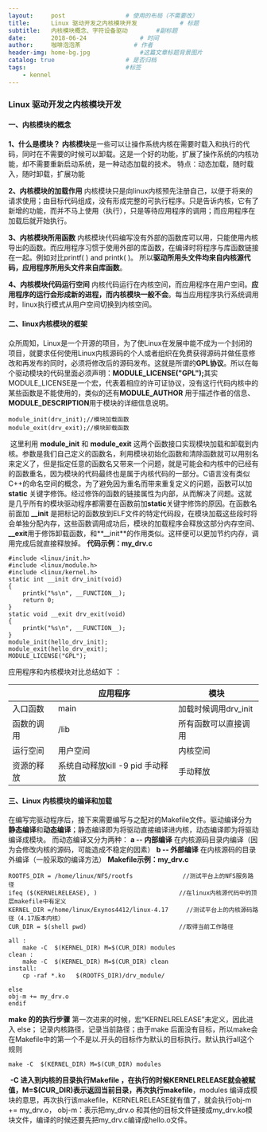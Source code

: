 ```yaml
---
layout:     post   				 # 使用的布局（不需要改）
title:      Linux 驱动开发之内核模块开发 	         # 标题 
subtitle:   内核模块概念、字符设备驱动		 #副标题
date:       2018-06-24 				 # 时间
author:     咖啡泡泡茶 			    # 作者
header-img: home-bg.jpg 	         #这篇文章标题背景图片
catalog: true 					 # 是否归档
tags:					         #标签
    - kennel
---
```


### Linux 驱动开发之内核模块开发

#### **一、内核模块的概念**

**1、什么是模块？**
​     	  **内核模块**是一些可以让操作系统内核在需要时载入和执行的代码，同时在不需要的时候可以卸载。这是一个好的功能，扩展了操作系统的内核功能，却不需要重新启动系统，是一种动态加载的技术。
特点：动态加载，随时载入，随时卸载，扩展功能

**2、内核模块的加载作用**
​    	  内核模块只是向linux内核预先注册自己，以便于将来的请求使用；由目标代码组成，没有形成完整的可执行程序。只是告诉内核，它有了新增的功能，而并不马上使用（执行），只是等待应用程序的调用；而应用程序在加载后就开始执行。

**3、内核模块所用函数**
​    	  内核模块代码编写没有外部的函数库可以用，只能使用内核导出的函数。而应用程序习惯于使用外部的库函数，在编译时将程序与库函数链接在一起。例如对比printf( ) and printk( )。
​    	  所以**驱动所用头文件均来自内核源代码，应用程序所用头文件来自库函数**。

**4、内核模块代码运行空间**
​    	  内核代码运行在内核空间，而应用程序在用户空间。**应用程序的运行会形成新的进程，而内核模块一般不会**。每当应用程序执行系统调用时，linux执行模式从用户空间切换到内核空间。

#### **二、linux内核模块的框架**

​	众所周知，Linux是一个开源的项目，为了使Linux在发展中能不成为一个封闭的项目，就要求任何使用Linux内核源码的个人或者组织在免费获得源码并做任意修改和再发布的同时，必须将修改后的源码发布。这就是所谓的**GPL协议**。
​	所以在每个驱动模块的代码里面必须声明：**MODULE_LICENSE("GPL");**
​	其实MODULE_LICENSE是一个宏，代表着相应的许可证协议，没有这行代码内核中的某些函数是不能使用的，类似的还有**MODULE_AUTHOR** 用于描述作者的信息、**MODULE_DESCRIPTION**用于模块的详细信息说明。
```
module_init(drv_init);//模块加载函数			
module_exit(drv_exit);//模块卸载函数
```
​	这里利用    **module_init**     和    **module_exit**     这两个函数接口实现模块加载和卸载到内核。参数是我们自己定义的函数名，利用模块初始化函数和清除函数就可以用别名来定义了，但是指定任意的函数名又带来一个问题，就是可能会和内核中的已经有的函数重名，因为模块的代码最终也是属于内核代码的一部分。C语言没有类似C++的命名空间的概念，为了避免因为重名而带来重复定义的问题，函数可以加      **static**    关键字修饰。经过修饰的函数的链接属性为内部，从而解决了问题。这就是几乎所有的模块驱动程序都需要在函数前加**static**关键字修饰的原因。
​	在函数名前面加   **__init**    是把标记的函数放到ELF文件的特定代码段，在模块加载这些段时将会单独分配内存，这些函数调用成功后，模块的加载程序会释放这部分内存空间、    **__exit**用于修饰卸载函数，和**__init**的作用类似。这样便可以更加节约内存，调用完成后就直接释放掉。
**代码示例：my_drv.c**
```
#include <linux/init.h>
#include <linux/module.h>
#include <linux/kernel.h>
static int __init drv_init(void)
{
	printk("%s\n", __FUNCTION__);
	return 0;
}
static void __exit drv_exit(void)
{
	printk("%s\n", __FUNCTION__);
}
module_init(hello_drv_init);
module_exit(hello_drv_exit);
MODULE_LICENSE("GPL");
```
应用程序和内核模块对比总结如下 ：

|            | 应用程序                         | 模块                 |
| ---------- | -------------------------------- | -------------------- |
| 入口函数   | main                             | 加载时候调用drv_init |
| 函数的调用 | /lib                             | 所有函数可以直接调用 |
| 运行空间   | 用户空间                         | 内核空间             |
| 资源的释放 | 系统自动释放kill -9 pid 手动释放 | 手动释放             |

#### **三、Linux 内核模块的编译和加载**
​	在编写完驱动程序后，接下来需要编写与之配对的Makefile文件。驱动编译分为**静态编译**和**动态编译**；静态编译即为将驱动直接编译进内核，动态编译即为将驱动编译成模块。 而动态编译又分为两种：
**a -- 内部编译**
​       在内核源码目录内编译（因为会修改内核的源码，可能造成不稳定的因素）
**b -- 外部编译**
​       在内核源码的目录外编译（一般采取的编译方法）
**Makefile示例：my_drv.c** 
```
ROOTFS_DIR = /home/linux/NFS/rootfs				 //测试平台上的NFS服务路径
ifeq ($(KERNELRELEASE), )						//在linux内核源代码中的顶层makefile中有定义
KERNEL_DIR =/home/linux/Exynos4412/linux-4.17 	  //测试平台上的内核源码路径（4.17版本内核）
CUR_DIR = $(shell pwd)							//取得当前工作路径

all :
	make -C  $(KERNEL_DIR) M=$(CUR_DIR) modules
clean :
	make -C  $(KERNEL_DIR) M=$(CUR_DIR) clean
install:
	cp -raf *.ko   $(ROOTFS_DIR)/drv_module/
	
else
obj-m += my_drv.o
endif
```
**make 的的执行步骤**
​	第一次进来的时候，宏“KERNELRELEASE”未定义，因此进入 else；
记录内核路径，记录当前路径；由于make 后面没有目标，所以make会在Makefile中的第一个不是以.开头的目标作为默认的目标执行。默认执行all这个规则
```
make -C  $(KERNEL_DIR) M=$(CUR_DIR) modules
```
​     **-C 进入到内核的目录执行Makefile ，在执行的时候KERNELRELEASE就会被赋值，M=$(CUR_DIR)表示返回当前目录，再次执行makefile**，modules 编译成模块的意思，再次执行该makefile，KERNELRELEASE就有值了，就会执行obj-m += my_drv.o， obj-m：表示把my_drv.o 和其他的目标文件链接成my_drv.ko模块文件，编译的时候还要先把my_drv.c编译成hello.o文件。
